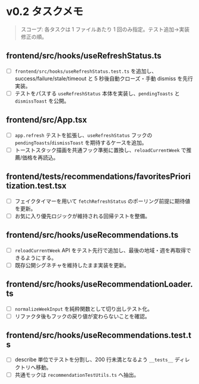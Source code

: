 # v0.2 タスクメモ

> スコープ: 各タスクは 1 ファイルあたり 1 回のみ指定。テスト追加→実装修正の順。

## frontend/src/hooks/useRefreshStatus.ts
- [ ] `frontend/src/hooks/useRefreshStatus.test.ts` を追加し、success/failure/stale/timeout と 5 秒後自動クローズ・手動 dismiss を先行実装。
- [ ] テストをパスする `useRefreshStatus` 本体を実装し、`pendingToasts` と `dismissToast` を公開。

## frontend/src/App.tsx
- [ ] `app.refresh` テストを拡張し、`useRefreshStatus` フックの `pendingToasts`/`dismissToast` を期待するケースを追加。
- [ ] トーストスタック描画を共通フック準拠に置換し、`reloadCurrentWeek` で推薦/価格を再読込。

## frontend/tests/recommendations/favoritesPrioritization.test.tsx
- [ ] フェイクタイマーを用いて `fetchRefreshStatus` のポーリング前提に期待値を更新。
- [ ] お気に入り優先ロジックが維持される回帰テストを整備。

## frontend/src/hooks/useRecommendations.ts
- [ ] `reloadCurrentWeek` API をテスト先行で追加し、最後の地域・週を再取得できるようにする。
- [ ] 既存公開シグネチャを維持したまま実装を更新。

## frontend/src/hooks/useRecommendationLoader.ts
- [ ] `normalizeWeekInput` を純粋関数として切り出しテスト化。
- [ ] リファクタ後もフックの戻り値が変わらないことを確認。

## frontend/src/hooks/useRecommendations.test.ts
- [ ] describe 単位でテストを分割し、200 行未満となるよう `__tests__` ディレクトリへ移動。
- [ ] 共通モックは `recommendationTestUtils.ts` へ抽出。
